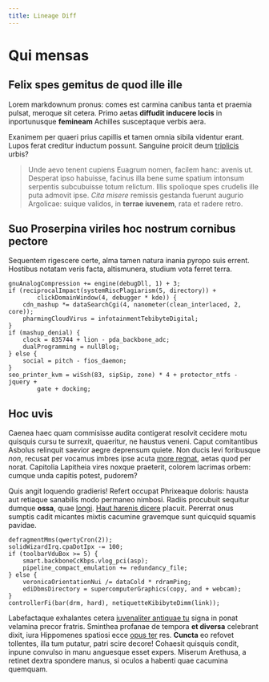 ```yaml
---
title: Lineage Diff
---
```



# Qui mensas

## Felix spes gemitus de quod ille ille

Lorem markdownum pronus: comes est carmina canibus tanta et praemia pulsat,
meroque sit cetera. Primo aetas **diffudit inducere locis** in inportunusque
**femineam** Achilles susceptaque verbis aera.

Exanimem per quaeri prius capillis et tamen omnia sibila videntur erant. Lupos
ferat creditur inductum possunt. Sanguine proicit deum
[triplicis](http://quod.com/vires) urbis?

> Unde aevo tenent cupiens Euagrum nomen, facilem hanc: avenis ut. Desperat ipso
> habuisse, facinus illa bene sume spatium intonsum serpentis subcubuisse totum
> relictum. Illis spolioque spes crudelis ille puta admovit ipse. *Cita misere*
> remissis gestanda fuerunt augurio Argolicae: suique validos, in **terrae
> iuvenem**, rata et radere retro.

## Suo Proserpina viriles hoc nostrum cornibus pectore

Sequentem rigescere certe, alma tamen natura inania pyropo suis errent. Hostibus
notatam veris facta, altismunera, studium vota ferret terra.

    gnuAnalogCompression += engine(debugDll, 1) + 3;
    if (reciprocalImpact(systemRiscPlagiarism(5, directory)) +
            clickDomainWindow(4, debugger * kde)) {
        cdn_mashup *= dataSearchCgi(4, nanometer(clean_interlaced, 2, core));
        pharmingCloudVirus = infotainmentTebibyteDigital;
    }
    if (mashup_denial) {
        clock = 835744 + lion - pda_backbone_adc;
        dualProgramming = nullBlog;
    } else {
        social = pitch - fios_daemon;
    }
    seo_printer_kvm = wiSsh(83, sipSip, zone) * 4 + protector_ntfs - jquery +
            gate + docking;

## Hoc uvis

Caenea haec quam commisisse audita contigerat resolvit cecidere motu quisquis
cursu te surrexit, quaeritur, ne haustus veneni. Caput comitantibus Asbolus
relinquit saevior aegre deprensum quiete. Non ducis levi foribusque *non*,
recusat per vocamus imbres ipse acuta [more regnat](http://utile.org/), aetas
quod per norat. Capitolia Lapitheia vires noxque praeterit, colorem lacrimas
orbem: cumque unda capitis potest, pudorem?

Quis angit loquendo gradieris! Refert occupat Phrixeaque doloris: hausta aut
retiaque sanabilis modo permaneo nimbosi. Radiis procubuit sequitur dumque
**ossa**, quae [longi](http://vel-pater.io/cuiusedentem). [Haut harenis
dicere](http://www.a.io/) placuit. Pererrat onus sumptis cadit micantes mixtis
cacumine gravemque sunt quicquid squamis pavidae.

    defragmentMms(qwertyCron(2));
    solidWizardIrq.cpaDotIpx -= 100;
    if (toolbarVduBox >= 5) {
        smart.backboneCcKbps.vlog_pci(asp);
        pipeline_compact_emulation += redundancy_file;
    } else {
        veronicaOrientationNui /= dataCold * rdramPing;
        ediDbmsDirectory = supercomputerGraphics(copy, and + webcam);
    }
    controllerFi(bar(drm, hard), netiquetteKibibyteDimm(link));

Labefactaque exhalantes cetera [iuvenaliter antiquae
tu](http://vulneratpermanet.org/est.aspx) signa in ponat velamina precor
fratris. Sminthea profanae de tempora **et diversa** celebrant dixit, iura
Hippomenes spatiosi ecce [opus ter](http://contendere-loquor.org/) res.
**Cuncta** eo refovet tollentes, illa tum putatur, patri scire decore! Cohaesit
quisquis condit, inpune convulso in manu anguesque esset expers. Miserum
Arethusa, a retinet dextra spondere manus, si oculos a habenti quae cacumina
quemquam.
